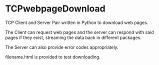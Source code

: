 # TCPwebpageDownload
TCP Client and Server Pair written in Python to download web pages.

The Client can request web pages and the server can respond with said pages if they exist, streaming the data back in different packages.

The Server can also provide error codes appropriately.

filename.html is provided to test downloading.
